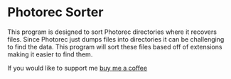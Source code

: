 # Photorec Sorter
This program is designed to sort Photorec directories where it recovers files. Since Photorec just dumps files into directories it can be challenging to find the data. This program will sort these files based off of extensions making it easier to find them. 


If you would like to support me [buy me a coffee](https://buymeacoff.ee/Kenton)
